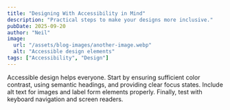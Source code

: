 ```yaml
---
title: "Designing With Accessibility in Mind"
description: "Practical steps to make your designs more inclusive."
pubDate: 2025-09-20
author: "Neil"
image:
  url: "/assets/blog-images/another-image.webp"
  alt: "Accessible design elements"
tags: ["Accessibility", "Design"]
---
```


Accessible design helps everyone. Start by ensuring sufficient color contrast, using semantic headings, and providing clear focus states. Include alt text for images and label form elements properly. Finally, test with keyboard navigation and screen readers.
